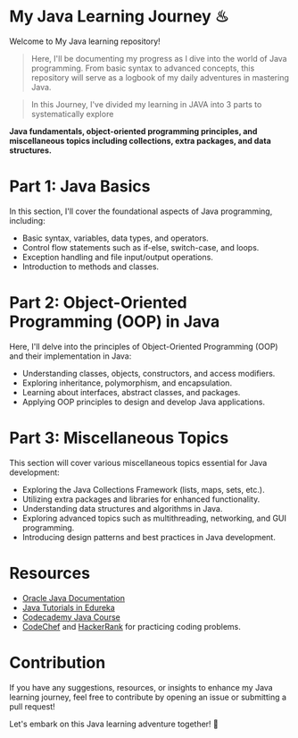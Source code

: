 # My Java Learning Journey ♨

 Welcome to My Java learning repository! 
 > Here, I'll be documenting my progress as I dive into the world of Java programming. From basic syntax to advanced concepts, this repository will serve as a logbook of my daily adventures in mastering Java.

 > In this Journey, I've divided my learning in JAVA into 3 parts to systematically explore

 **Java fundamentals, object-oriented programming principles, and miscellaneous topics including collections, extra packages, and data structures.**
# Part 1: Java Basics

In this section, I'll cover the foundational aspects of Java programming, including:

- Basic syntax, variables, data types, and operators.
- Control flow statements such as if-else, switch-case, and loops.
- Exception handling and file input/output operations.
- Introduction to methods and classes.

# Part 2: Object-Oriented Programming (OOP) in Java

Here, I'll delve into the principles of Object-Oriented Programming (OOP) and their implementation in Java:

- Understanding classes, objects, constructors, and access modifiers.
- Exploring inheritance, polymorphism, and encapsulation.
- Learning about interfaces, abstract classes, and packages.
- Applying OOP principles to design and develop Java applications.

# Part 3: Miscellaneous Topics

This section will cover various miscellaneous topics essential for Java development:

- Exploring the Java Collections Framework (lists, maps, sets, etc.).
- Utilizing extra packages and libraries for enhanced functionality.
- Understanding data structures and algorithms in Java.
- Exploring advanced topics such as multithreading, networking, and GUI programming.
- Introducing design patterns and best practices in Java development.

# Resources

 - [Oracle Java Documentation](https://docs.oracle.com/javase/tutorial/)
 - [Java Tutorials in Edureka](https://www.youtube.com/watch?v=x1RCEvYRTz0&list=PL9ooVrP1hQOEe9EN119lMdwcBxcrBI1D3)
 - [Codecademy Java Course](https://www.codecademy.com/catalog/language/java)
 - [CodeChef](https://www.codechef.com/learn/course/java) and [HackerRank](https://www.hackerrank.com/domains/java) for practicing coding problems.

# Contribution

If you have any suggestions, resources, or insights to enhance my Java learning journey, feel free to contribute by opening an issue or submitting a pull request!

Let's embark on this Java learning adventure together! 🚀
